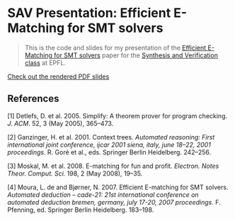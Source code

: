 
# SAV Presentation: Efficient E-Matching for SMT solvers

> This is the code and slides for my presentation of the [Efficient E-Matching for SMT solvers](https://dl.acm.org/citation.cfm?id=1420872) paper for the [Synthesis and Verification class](http://lara.epfl.ch/w/sav17:top) at EPFL.

[Check out the rendered PDF slides](e-matching.pdf)

## References

[1] Detlefs, D. et al. 2005\. Simplify: A theorem prover for program checking. _J. ACM_. 52, 3 (May 2005), 365–473.

[2] Ganzinger, H. et al. 2001\. Context trees. _Automated reasoning: First international joint conference, ijcar 2001 siena, italy, june 18–22, 2001 proceedings_. R. Goré et al., eds. Springer Berlin Heidelberg. 242–256.

[3] Moskal, M. et al. 2008\. E-matching for fun and profit. _Electron. Notes Theor. Comput. Sci._ 198, 2 (May 2008), 19–35.

[4] Moura, L. de and Bjørner, N. 2007\. Efficient E-matching for SMT solvers. _Automated deduction – cade-21: 21st international conference on automated deduction bremen, germany, july 17-20, 2007 proceedings_. F. Pfenning, ed. Springer Berlin Heidelberg. 183–198.

